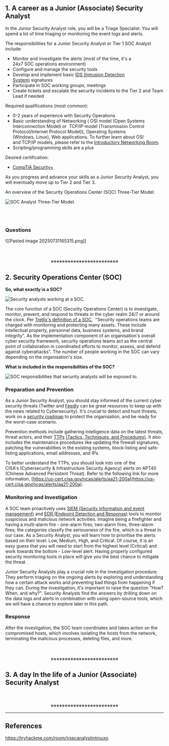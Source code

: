 ## 1. A career as a Junior (Associate) Security Analyst

In the Junior Security Analyst role, you will be a Triage Specialist. You will spend a lot of time triaging or monitoring the event logs and alerts.  

The responsibilities for a Junior Security Analyst or Tier 1 SOC Analyst include:

- Monitor and investigate the alerts (most of the time, it's a 24x7 SOC operations environment)
- Configure and manage the security tools
- Develop and implement basic [IDS (Intrusion Detection System)](https://www.barracuda.com/glossary/intrusion-detection-system) signatures
- Participate in SOC working groups, meetings
- Create tickets and escalate the security incidents to the Tier 2 and Team Lead if needed

Required qualifications (most common):

- 0-2 years of experience with Security Operations
- Basic understanding of Networking ( OSI model (Open Systems Interconnection Model) or  TCP/IP model (Transmission Control Protocol/Internet Protocol Model)), Operating Systems (Windows, Linux), Web applications. To further learn about OSI and TCP/IP models, please refer to the [Introductory Networking Room](https://tryhackme.com/room/introtonetworking).
- Scripting/programming skills are a plus

Desired certification:

- [CompTIA Security+](https://www.comptia.org/certifications/security)   

As you progress and advance your skills as a Junior Security Analyst, you will eventually move up to Tier 2 and Tier 3.

An overview of the Security Operations Center (SOC) Three-Tier Model:

![SOC Analyst Three-Tier Model.](https://tryhackme-images.s3.amazonaws.com/user-uploads/5fc2847e1bbebc03aa89fbf2/room-content/7bf731bb9c58b0e9172a4788b761ad37.png)
<div align="center">
<br>
<br>
</div>

### Questions

![[Pasted image 20250731165315.png]]
<div align="center">
<br>
<br>
※※※※※※※※※※※※※※※※※※※※※※※※
<br>
</div>
<!-- PAGE BREAK -->
<div style="page-break-after: always;"></div>



## 2. Security Operations Center (SOC)

**So, what exactly is a SOC?**

![Security analysts working at a SOC.](https://tryhackme-images.s3.amazonaws.com/user-uploads/5fc2847e1bbebc03aa89fbf2/room-content/922d3c3d957aeec2cf2b868ebd6ba7cc.png)

The core function of a SOC (Security Operations Center) is to investigate, monitor, prevent, and respond to threats in the cyber realm 24/7 or around the clock. Per [Trellix's definition of a SOC](https://www.trellix.com/security-awareness/operations/what-is-soc/),  "Security operations teams are charged with monitoring and protecting many assets. These include intellectual property, personnel data, business systems, and brand integrity". As the implementation component of an organisation's overall cyber security framework, security operations teams act as the central point of collaboration in coordinated efforts to monitor, assess, and defend against cyberattacks". The number of people working in the SOC can vary depending on the organisation's size. 

**What is included in the responsibilities of the SOC?**

![SOC responsibilities that security analysts will be exposed to.](https://tryhackme-images.s3.amazonaws.com/user-uploads/5fc2847e1bbebc03aa89fbf2/room-content/e2b97e6d9224da98764e21085190e54e.png)

### Preparation and Prevention

As a Junior Security Analyst, you should stay informed of the current cyber security threats (Twitter and [Feedly](https://feedly.com/i/welcome) can be great resources to keep up with the news related to Cybersecurity). It's crucial to detect and hunt threats, work on a [security roadmap](https://www.mcafee.com/enterprise/en-us/security-awareness/cybersecurity/creating-cybersecurity-strategy.html) to protect the organisation, and be ready for the worst-case scenario.

Prevention methods include gathering intelligence data on the latest threats, threat actors, and their [TTPs](https://www.optiv.com/explore-optiv-insights/blog/tactics-techniques-and-procedures-ttps-within-cyber-threat-intelligence) [(Tactics, Techniques, and Procedures)](https://www.optiv.com/explore-optiv-insights/blog/tactics-techniques-and-procedures-ttps-within-cyber-threat-intelligence). It also includes the maintenance procedures like updating the firewall signatures, patching the vulnerabilities in the existing systems, block-listing and safe-listing applications, email addresses, and IPs. 

To better understand the TTPs, you should look into one of the CISA's (Cybersecurity & Infrastructure Security Agency) alerts on APT40 (Chinese Advanced Persistent Threat). Refer to the following link for more information, [https://us-cert.cisa.gov/ncas/alerts/aa21-200a](https://us-cert.cisa.gov/ncas/alerts/aa21-200a).

### Monitoring and Investigation 

A SOC team proactively uses [SIEM (Security information and event management)](https://www.fireeye.com/products/helix/what-is-siem-and-how-does-it-work.html) and [EDR (Endpoint Detection and Response)](https://www.mcafee.com/enterprise/en-us/security-awareness/endpoint/what-is-endpoint-detection-and-response.html) tools to monitor suspicious and malicious network activities. Imagine being a firefighter and having a multi-alarm fire - one-alarm fires, two-alarm fires, three-alarm fires; the categories classify the seriousness of the fire, which is a threat in our case. As a Security Analyst, you will learn how to prioritise the alerts based on their level: Low, Medium, High, and Critical. Of course, it is an easy guess that you will need to start from the highest level (Critical) and work towards the bottom - Low-level alert. Having properly configured security monitoring tools in place will give you the best chance to mitigate the threat. 

Junior Security Analysts play a crucial role in the investigation procedure. They perform triaging on the ongoing alerts by exploring and understanding how a certain attack works and preventing bad things from happening if they can. During the investigation, it's important to raise the question "How? When, and why?". Security Analysts find the answers by drilling down on the data logs and alerts in combination with using open-source tools, which we will have a chance to explore later in this path. 

### Response 

After the investigation, the SOC team coordinates and takes action on the compromised hosts, which involves isolating the hosts from the network, terminating the malicious processes, deleting files, and more.
<div align="center">
<br>
<br>
※※※※※※※※※※※※※※※※※※※※※※※※
<br>
</div>
<!-- PAGE BREAK -->
<div style="page-break-after: always;"></div>



## 3. A day In the life of a Junior (Associate) Security Analyst
<div align="center">
<br>
<br>
※※※※※※※※※※※※※※※※※※※※※※※※
<br>
</div>
<!-- PAGE BREAK -->
<div style="page-break-after: always;"></div>



---

## References

https://tryhackme.com/room/jrsecanalystintrouxo